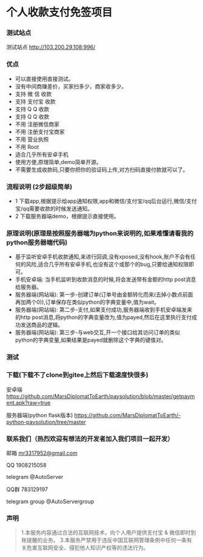 # 个人收款支付免签项目

### 测试站点

测试站点 http://103.200.29.108:996/

### 优点

* 可以直接使用直接测试。
* 没有中间商赚差价，买家扫多少，商家收多少。
* 支持 微  信 收款
* 支持 支付宝 收款
* 支持 Q   Q 收款
* 支持 Q   Q 收款
* 不用 注册微信商家
* 不用 注册支付宝商家
* 不用 营业执照
* 不用 Root
* 适合几乎所有安卓手机
* 使用方便,原理简单,demo简单开源。
* 不需要生成收款码,只要你把你的验证码上传,对方扫码直接付款就可以了。
### 流程说明 (2步超级简单)

* 1 下载app,根据提示给app通知权限,app和微信/支付宝/qq后台运行,微信/支付宝/qq需要收款的时候发送通知。
* 2 下载服务器端demo，根据提示直接使用。

### 原理说明(原理是按照服务器端为python来说明的,如果难懂请看我的python服务器端代码)

* 基于监听安卓手机收款通知,来进行回调,没有xposed,没有hook,账户不会有任何的风险,适合几乎所有安卓手机,也没有这个或那个的bug,只要给通知权限即可。
* 手机安卓端: 当手机监听到收款消息的时候,将会发送带有金额的http post消息给服务器。
* 服务器端(网站端): 第一步-创建订单(订单号由金额转化而来(去掉小数点前面再加两个0)),订单保存在类似python的字典变量中,值为wait。
* 服务器端(网站端): 第二步-支付,如果支付成功,服务器端收到手机安卓端发来的http post消息,将python的字典变量改为,值为payed,然后在这里执行支付成功发送商品的逻辑。
* 服务器端(网站端): 第三步-与web交互,开一个接口给其访问订单的类似python的字典变量,如果结果是payed就删除这个字典的键值对。

### 测试

### 下载(下载不了clone到gitee上然后下载速度快很多)

安卓端 https://github.com/MarsDiplomatToEarth/paysolution/blob/master/getpayment.apk?raw=true

服务器端(python flask版本) https://github.com/MarsDiplomatToEarth/-python-paysolution/tree/master

### 联系我们（热烈欢迎有想法的开发者加入我们项目一起开发）

邮箱 mr3317952@gmail.com

QQ 1908215058

telegram @AutoServer

QQ群 783129197

telegram group @AutoServergroup


### 声明
> 1.本服务内容通过合法的互联网技术，向个人用户提供支付宝 & 微信即时到账提醒的业务。
> 3.本服务严禁用于违反中国互联网管理条例中任何一条有关危害互联网安全、侵犯他人知识产权等的违法行为。

